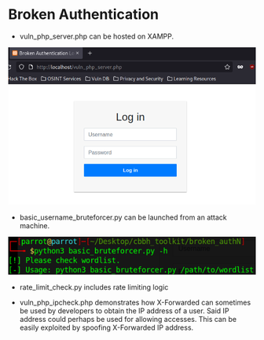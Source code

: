 # Broken Authentication
- vuln_php_server.php can be hosted on XAMPP.

![vuln_php_server.php hosted on XAMPP](img/xampp_vuln_php_server.png)

- basic_username_bruteforcer.py can be launched from an attack machine.

![basic_username_bruteforcer launched with python3](img/python3_bruteforcer.png)

- rate_limit_check.py includes rate limiting logic

- vuln_php_ipcheck.php demonstrates how X-Forwarded can sometimes be used by developers to obtain the IP address of a user. Said IP address could perhaps be used for allowing accesses. This can be easily exploited by spoofing X-Forwarded IP address.
